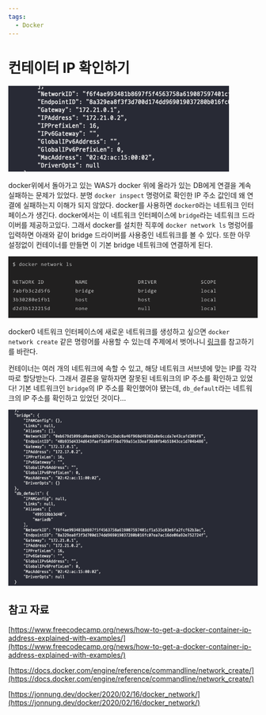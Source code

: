 ```yaml
---
tags:
  - Docker
---
```

# 컨테이터 IP 확인하기

![Untitled](assets/Untitled-4545142.png)

docker위에서 돌아가고 있는 WAS가 docker 위에 올라가 있는 DB에게 연결을 계속 실패하는 문제가 있었다. 분명 `docker inspect` 명령어로 확인한 IP 주소 값인데 왜 연결에 실패하는지 이해가 되지 않았다. docker를 사용하면 `docker0`라는 네트워크 인터페이스가 생긴다. docker에서는 이 네트워크 인터페이스에 `bridge`라는 네트워크 드라이버를 제공하고있다. 그래서 docker를 설치한 직후에 `docker network ls` 명렁어를 입력하면 아래와 같이 bridge 드라이버를 사용중인 네트워크를 볼 수 있다. 또한 아무 설정없이 컨테이너를 만들면 이 기본 bridge 네트워크에 연결하게 된다.

![Untitled](assets/Untitled%201-4545146.png)

docker0 네트워크 인터페이스에 새로운 네트워크를 생성하고 싶으면 `docker network create` 같은 명령어를 사용할 수 있는데 주제에서 벗어나니 [링크](https://docs.docker.com/engine/reference/commandline/network_create/)를 참고하기를 바란다.

컨테이너는 여러 개의 네트워크에 속할 수 있고, 해당 네트워크 서브넷에 맞는 IP를 각각 따로 할당받는다. 그래서 결론을 말하자면 잘못된 네트워크의 IP 주소를 확인하고 있었다! 기본 네트워크인 `bridge`의 IP 주소를 확인했어야 됐는데, `db_default`라는 네트워크의 IP 주소를 확인하고 있었던 것이다...

![Untitled](assets/Untitled%202_9.png)

## 참고 자료

[https://www.freecodecamp.org/news/how-to-get-a-docker-container-ip-address-explained-with-examples/](https://www.freecodecamp.org/news/how-to-get-a-docker-container-ip-address-explained-with-examples/)

[https://docs.docker.com/engine/reference/commandline/network_create/](https://docs.docker.com/engine/reference/commandline/network_create/)

[https://jonnung.dev/docker/2020/02/16/docker_network/](https://jonnung.dev/docker/2020/02/16/docker_network/)